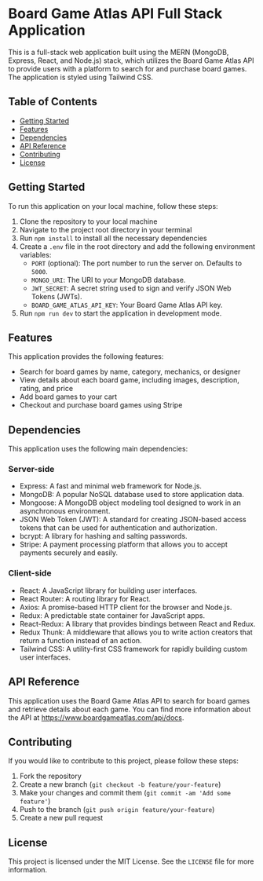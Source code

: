 Board Game Atlas API Full Stack Application
===========================================

This is a full-stack web application built using the MERN (MongoDB, Express, React, and Node.js) stack, which utilizes the Board Game Atlas API to provide users with a platform to search for and purchase board games. The application is styled using Tailwind CSS.

Table of Contents
-----------------

-   [Getting Started](#getting-started)
-   [Features](#features)
-   [Dependencies](#dependencies)
-   [API Reference](#api-reference)
-   [Contributing](#contributing)
-   [License](#license)

Getting Started
---------------

To run this application on your local machine, follow these steps:

1.  Clone the repository to your local machine
2.  Navigate to the project root directory in your terminal
3.  Run `npm install` to install all the necessary dependencies
4.  Create a `.env` file in the root directory and add the following environment variables:
    -   `PORT` (optional): The port number to run the server on. Defaults to `5000`.
    -   `MONGO_URI`: The URI to your MongoDB database.
    -   `JWT_SECRET`: A secret string used to sign and verify JSON Web Tokens (JWTs).
    -   `BOARD_GAME_ATLAS_API_KEY`: Your Board Game Atlas API key.
5.  Run `npm run dev` to start the application in development mode.

Features
--------

This application provides the following features:

-   Search for board games by name, category, mechanics, or designer
-   View details about each board game, including images, description, rating, and price
-   Add board games to your cart
-   Checkout and purchase board games using Stripe

Dependencies
------------

This application uses the following main dependencies:

### Server-side

-   Express: A fast and minimal web framework for Node.js.
-   MongoDB: A popular NoSQL database used to store application data.
-   Mongoose: A MongoDB object modeling tool designed to work in an asynchronous environment.
-   JSON Web Token (JWT): A standard for creating JSON-based access tokens that can be used for authentication and authorization.
-   bcrypt: A library for hashing and salting passwords.
-   Stripe: A payment processing platform that allows you to accept payments securely and easily.

### Client-side

-   React: A JavaScript library for building user interfaces.
-   React Router: A routing library for React.
-   Axios: A promise-based HTTP client for the browser and Node.js.
-   Redux: A predictable state container for JavaScript apps.
-   React-Redux: A library that provides bindings between React and Redux.
-   Redux Thunk: A middleware that allows you to write action creators that return a function instead of an action.
-   Tailwind CSS: A utility-first CSS framework for rapidly building custom user interfaces.

API Reference
-------------

This application uses the Board Game Atlas API to search for board games and retrieve details about each game. You can find more information about the API at <https://www.boardgameatlas.com/api/docs>.

Contributing
------------

If you would like to contribute to this project, please follow these steps:

1.  Fork the repository
2.  Create a new branch (`git checkout -b feature/your-feature`)
3.  Make your changes and commit them (`git commit -am 'Add some feature'`)
4.  Push to the branch (`git push origin feature/your-feature`)
5.  Create a new pull request

License
-------

This project is licensed under the MIT License. See the `LICENSE` file for more information.
